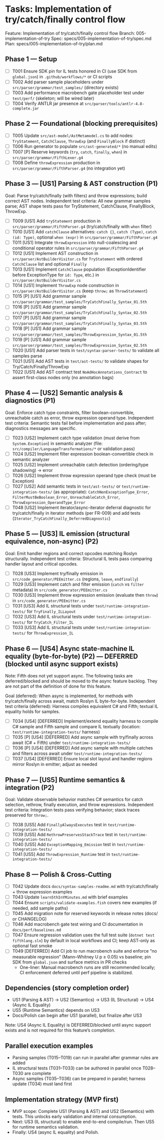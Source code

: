 # Tasks: Implementation of try/catch/finally control flow

Feature: Implementation of try/catch/finally control flow
Branch: 005-implementation-of-try
Spec: specs/005-implementation-of-try/spec.md
Plan: specs/005-implementation-of-try/plan.md

## Phase 1 — Setup

- [ ] T001 Ensure SDK pin for IL tests honored in CI (use SDK from `global.json`) in `.github/workflows/*` or CI scripts
- [ ] T002 Add parser sample placeholders under `src/parser/grammar/test_samples/` (directory exists)
- [ ] T003 Add performance macrobench gate placeholder test under `test/perf/` (skeleton; will be wired later)
- [ ] T004 Verify ANTLR jar presence at `src/parser/tools/antlr-4.8-complete.jar`

## Phase 2 — Foundational (blocking prerequisites)

- [ ] T005 Update `src/ast-model/AstMetamodel.cs` to add nodes: `TryStatement`, `CatchClause`, `ThrowExp` (and `FinallyBlock` if distinct)
- [ ] T006 Run generator to populate `src/ast-generated/*` (no manual edits)
- [ ] T007 [P] Reserve keywords (`try`, `catch`, `finally`, `when`) in `src/parser/grammar/FifthLexer.g4`
- [ ] T008 Define `throwExpression` production in `src/parser/grammar/FifthParser.g4` (no integration yet)

## Phase 3 — [US1] Parsing & AST construction (P1)

Goal: Parse try/catch/finally (with filters) and throw expressions; build correct AST nodes.
Independent test criteria: All new grammar samples parse; AST shape tests pass for TryStatement, CatchClause, FinallyBlock, ThrowExp.

- [ ] T009 [US1] Add `tryStatement` production in `src/parser/grammar/FifthParser.g4` (try/catch/finally with `when` filter)
- [ ] T010 [US1] Add `catchClause` alternatives: `catch {}`, `catch (Type)`, `catch (id: Type)`, optional `when (expr)` in `src/parser/grammar/FifthParser.g4`
- [ ] T011 [US1] Integrate `throwExpression` into null-coalescing and conditional operator rules in `src/parser/grammar/FifthParser.g4`
- [ ] T012 [US1] Implement AST construction in `src/parser/AstBuilderVisitor.cs` for `TryStatement` with ordered `CatchClause` list and optional `Finally`
- [ ] T013 [US1] Implement `CatchClause` population (ExceptionIdentifier before ExceptionType for `id: Type`, etc.) in `src/parser/AstBuilderVisitor.cs`
- [ ] T014 [US1] Implement `ThrowExp` node construction in `src/parser/AstBuilderVisitor.cs` (keep `throw;` as `ThrowStatement`)
- [ ] T015 [P] [US1] Add grammar sample `src/parser/grammar/test_samples/TryCatchFinally_Syntax_01.5th`
- [ ] T016 [P] [US1] Add grammar sample `src/parser/grammar/test_samples/TryCatchFinally_Syntax_02.5th`
- [ ] T017 [P] [US1] Add grammar sample `src/parser/grammar/test_samples/TryCatchFinally_Syntax_03.5th`
- [ ] T018 [P] [US1] Add grammar sample `src/parser/grammar/test_samples/ThrowExpression_Syntax_01.5th`
- [ ] T019 [P] [US1] Add grammar sample `src/parser/grammar/test_samples/ThrowExpression_Syntax_02.5th`
- [ ] T020 [US1] Add parser tests in `test/syntax-parser-tests/` to validate all samples parse
- [ ] T021 [US1] Add AST tests in `test/ast-tests/` to validate shapes for Try/Catch/Finally/ThrowExp
- [ ] T022 [US1] Add AST contract test `NoAdHocAnnotations_Contract` to assert first-class nodes only (no annotation bags)

## Phase 4 — [US2] Semantic analysis & diagnostics (P1)

Goal: Enforce catch type constraints, filter boolean-convertible, unreachable catch as error, throw expression operand type.
Independent test criteria: Semantic tests fail before implementation and pass after; diagnostics messages are specific.

- [ ] T023 [US2] Implement catch type validation (must derive from `System.Exception`) in semantic analyzer (file: `src/compiler/LanguageTransformations/*` or validation pass)
- [ ] T024 [US2] Implement filter expression boolean-convertible check in semantic analyzer
- [ ] T025 [US2] Implement unreachable catch detection (ordering/type shadowing) → error
- [ ] T026 [US2] Implement throw expression operand type check (must be Exception)
- [ ] T027 [US2] Add semantic tests in `test/ast-tests/` or `test/runtime-integration-tests/` (as appropriate): `CatchNonExceptionType_Error`, `FilterMustBeBoolean_Error`, `UnreachableCatch_Error`, `ThrowExpression_OperandType_Error`
 - [ ] T048 [US2] Implement iterator/async-iterator deferral diagnostic for try/catch/finally in iterator methods (per FR-009) and add tests (`Iterator_TryCatchFinally_DeferredDiagnostic`)

## Phase 5 — [US3] IL emission (structural equivalence, non-async) (P2)

Goal: Emit handler regions and correct opcodes matching Roslyn structurally.
Independent test criteria: Structural IL tests pass comparing handler layout and critical opcodes.

- [ ] T028 [US3] Implement try/finally emission in `src/code_generator/PEEmitter.cs` (regions, `leave`, `endfinally`)
- [ ] T029 [US3] Implement catch and filter emission (`catch` vs `filter` metadata) in `src/code_generator/PEEmitter.cs`
- [ ] T030 [US3] Implement throw expression emission (evaluate then `throw`) in `src/code_generator/PEEmitter.cs`
- [ ] T031 [US3] Add IL structural tests under `test/runtime-integration-tests/` for `TryFinally_ILLayout`
- [ ] T032 [US3] Add IL structural tests under `test/runtime-integration-tests/` for `TryCatch_Filter_IL`
- [ ] T033 [US3] Add IL structural tests under `test/runtime-integration-tests/` for `ThrowExpression_IL`

## Phase 6 — [US4] Async state-machine IL equality (byte-for-byte) (P2) — DEFERRED (blocked until async support exists)

Note: Fifth does not yet support async. The following tasks are deferred/blocked and should be moved to the async feature backlog. They are not part of the definition of done for this feature.

Goal (deferred): When async is implemented, for methods with try/catch/finally across await, match Roslyn IL byte-for-byte.
Independent test criteria (deferred): Harness compiles equivalent C# and Fifth; textual IL equality holds for samples.

- [ ] T034 [US4] [DEFERRED] Implement/extend equality harness to compile C# sample and Fifth sample and compare IL textually (location: `test/runtime-integration-tests/` harness)
- [ ] T035 [P] [US4] [DEFERRED] Add async sample with try/finally across await (C# + Fifth) under `test/runtime-integration-tests/`
- [ ] T036 [P] [US4] [DEFERRED] Add async sample with multiple catches and filters across await under `test/runtime-integration-tests/`
- [ ] T037 [US4] [DEFERRED] Ensure local slot layout and handler regions mirror Roslyn in emitter; adjust as needed

## Phase 7 — [US5] Runtime semantics & integration (P2)

Goal: Validate observable behavior matches C# semantics for catch selection, rethrow, finally execution, and throw expressions.
Independent test criteria: Integration tests pass verifying behavior; stack traces preserved for `throw;`.

- [ ] T038 [US5] Add `FinallyAlwaysExecutes` test in `test/runtime-integration-tests/`
- [ ] T039 [US5] Add `RethrowPreservesStackTrace` test in `test/runtime-integration-tests/`
- [ ] T040 [US5] Add `ExceptionMapping_Emission` test in `test/runtime-integration-tests/`
- [ ] T041 [US5] Add `ThrowExpression_Runtime` test in `test/runtime-integration-tests/`

## Phase 8 — Polish & Cross-Cutting

- [ ] T042 Update docs `docs/syntax-samples-readme.md` with try/catch/finally + throw expression examples
- [ ] T043 Update `learn5thInYMinutes.md` with brief examples
- [ ] T044 Ensure `scripts/validate-examples.fish` covers new examples (if needed, add sample paths)
- [ ] T045 Add migration note for reserved keywords in release notes (docs/ or CHANGELOG)
- [ ] T046 Add macrobench gate test wiring and CI documentation in `docs/perf/baselines.md`
- [ ] T047 Ensure regression validation uses the full test suite (`dotnet test fifthlang.sln`) by default in local workflows and CI; keep AST-only as optional fast smoke
 - [ ] T049 [DEFERRED] Add CI job to run macrobench suite and enforce “no measurable regression” (Mann–Whitney U p ≥ 0.05) vs baseline; pin SDK from `global.json` and surface metrics in PR checks
	 - One-liner: Manual macrobench runs are still recommended locally; CI enforcement deferred until perf pipeline is stabilized.

## Dependencies (story completion order)

- US1 (Parsing & AST) → US2 (Semantics) → US3 (IL Structural) → US4 (Async IL Equality)
- US5 (Runtime Semantics) depends on US3
- Docs/Polish can begin after US1 (parallel), but finalize after US3

Note: US4 (Async IL Equality) is DEFERRED/blocked until async support exists and is not required for this feature’s completion.

## Parallel execution examples

- Parsing samples (T015–T019) can run in parallel after grammar rules are added
- IL structural tests (T031–T033) can be authored in parallel once T028–T030 are complete
- Async samples (T035–T036) can be prepared in parallel; harness update (T034) must land first

## Implementation strategy (MVP first)

- MVP scope: Complete US1 (Parsing & AST) and US2 (Semantics) with tests. This unlocks early validation and internal consumption.
- Next: US3 (IL structural) to enable end-to-end compile/run. Then US5 for runtime semantics validation.
- Finally: US4 (async IL equality) and Polish.
